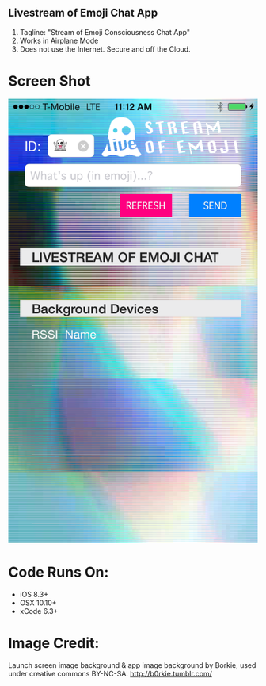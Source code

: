 ## Livestream of Emoji Chat App
1. Tagline: "Stream of Emoji Consciousness Chat App" 
2. Works in Airplane Mode
3. Does not use the Internet. Secure and off the Cloud.  

# Screen Shot
![ScreenShot](https://github.com/marceadecker/GhostChat-iOS/blob/master/IMAGES/screenshot.PNG) 

# Code Runs On:
+ iOS 8.3+
+ OSX 10.10+
+ xCode 6.3+

# Image Credit:
Launch screen image background & app image background by Borkie, used under creative commons BY-NC-SA. http://b0rkie.tumblr.com/
